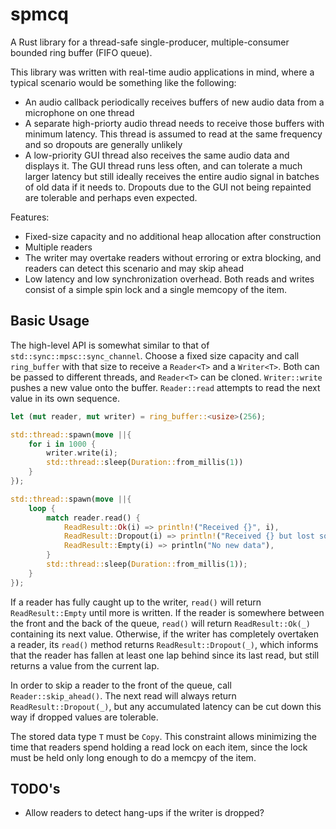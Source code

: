 # spmcq

A Rust library for a thread-safe single-producer, multiple-consumer bounded ring buffer (FIFO queue).

This library was written with real-time audio applications in mind, where a typical scenario would be something like the following:

-   An audio callback periodically receives buffers of new audio data from a microphone on one thread
-   A separate high-priorty audio thread needs to receive those buffers with minimum latency. This thread is assumed to read at the same frequency and so dropouts are generally unlikely
-   A low-priority GUI thread also receives the same audio data and displays it. The GUI thread runs less often, and can tolerate a much larger latency but still ideally receives the entire audio signal in batches of old data if it needs to. Dropouts due to the GUI not being repainted are tolerable and perhaps even expected.

Features:

-   Fixed-size capacity and no additional heap allocation after construction
-   Multiple readers
-   The writer may overtake readers without erroring or extra blocking, and readers can detect this scenario and may skip ahead
-   Low latency and low synchronization overhead. Both reads and writes consist of a simple spin lock and a single memcopy of the item.

## Basic Usage

The high-level API is somewhat similar to that of `std::sync::mpsc::sync_channel`. Choose a fixed size capacity and call `ring_buffer` with that size to receive a `Reader<T>` and a `Writer<T>`. Both can be passed to different threads, and `Reader<T>` can be cloned. `Writer::write` pushes a new value onto the buffer. `Reader::read` attempts to read the next value in its own sequence.

```rust
let (mut reader, mut writer) = ring_buffer::<usize>(256);

std::thread::spawn(move ||{
    for i in 1000 {
        writer.write(i);
        std::thread::sleep(Duration::from_millis(1))
    }
});

std::thread::spawn(move ||{
    loop {
        match reader.read() {
            ReadResult::Ok(i) => println!("Received {}", i),
            ReadResult::Dropout(i) => println!("Received {} but lost some values", i),
            ReadResult::Empty(i) => println("No new data"),
        }
        std::thread::sleep(Duration::from_millis(1));
    }
});
```

If a reader has fully caught up to the writer, `read()` will return `ReadResult::Empty` until more is written. If the reader is somewhere between the front and the back of the queue, `read()` will return `ReadResult::Ok(_)` containing its next value. Otherwise, if the writer has completely overtaken a reader, its `read()` method returns `ReadResult::Dropout(_)`, which informs that the reader has fallen at least one lap behind since its last read, but still returns a value from the current lap.

In order to skip a reader to the front of the queue, call `Reader::skip_ahead()`. The next read will always return `ReadResult::Dropout(_)`, but any accumulated latency can be cut down this way if dropped values are tolerable.

The stored data type `T` must be `Copy`. This constraint allows minimizing the time that readers spend holding a read lock on each item, since the lock must be held only long enough to do a memcpy of the item.

## TODO's

-   Allow readers to detect hang-ups if the writer is dropped?
